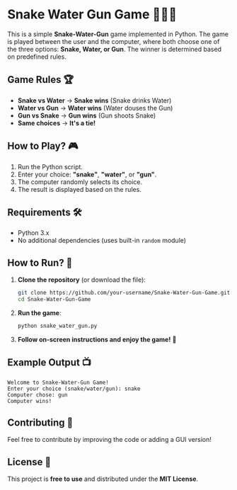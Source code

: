 # Snake Water Gun Game 🐍💦🔫

This is a simple **Snake-Water-Gun** game implemented in Python. The game is played between the user and the computer, where both choose one of the three options: **Snake, Water, or Gun**. The winner is determined based on predefined rules.

## Game Rules 🏆
- **Snake vs Water** → **Snake wins** (Snake drinks Water)
- **Water vs Gun** → **Water wins** (Water douses the Gun)
- **Gun vs Snake** → **Gun wins** (Gun shoots Snake)
- **Same choices** → **It's a tie!**

## How to Play? 🎮
1. Run the Python script.
2. Enter your choice: **"snake"**, **"water"**, or **"gun"**.
3. The computer randomly selects its choice.
4. The result is displayed based on the rules.

## Requirements 🛠️
- Python 3.x
- No additional dependencies (uses built-in `random` module)

## How to Run? 🚀
1. **Clone the repository** (or download the file):
   ```sh
   git clone https://github.com/your-username/Snake-Water-Gun-Game.git
   cd Snake-Water-Gun-Game
   ```
2. **Run the game**:
   ```sh
   python snake_water_gun.py
   ```
3. **Follow on-screen instructions and enjoy the game!** 🎉

## Example Output 📺
```
Welcome to Snake-Water-Gun Game!
Enter your choice (snake/water/gun): snake
Computer chose: gun
Computer wins!
```

## Contributing 🤝
Feel free to contribute by improving the code or adding a GUI version!

## License 📜
This project is **free to use** and distributed under the **MIT License**.
